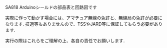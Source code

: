 SA818 Arduinoシールドの部品表と回路図です

実際に作って動かす場合には、アマチュア無線の免許と、無線局の免許が必要になります.
技適等もありませんので、TSSやJARD等に保証してもらう必要があります.

実行の際はこれらをご理解の上、各自の責任でお願いします.
